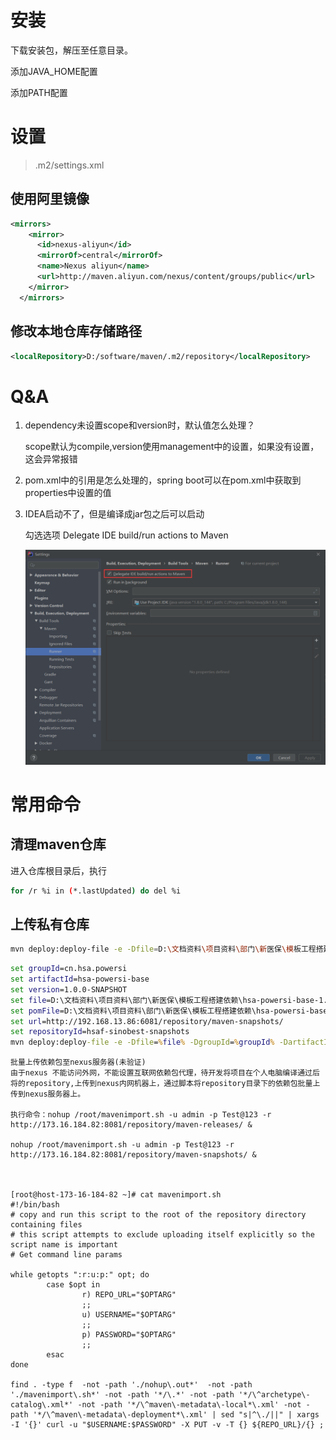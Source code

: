# 安装

下载安装包，解压至任意目录。

添加JAVA_HOME配置

添加PATH配置

# 设置

> .m2/settings.xml

## 使用阿里镜像

```xml
<mirrors>
    <mirror>
      <id>nexus-aliyun</id>
      <mirrorOf>central</mirrorOf>
      <name>Nexus aliyun</name>
      <url>http://maven.aliyun.com/nexus/content/groups/public</url>
    </mirror>
  </mirrors>
```

## 修改本地仓库存储路径

```xml
<localRepository>D:/software/maven/.m2/repository</localRepository>
```

# Q&A

1. dependency未设置scope和version时，默认值怎么处理？

   scope默认为compile,version使用management中的设置，如果没有设置，这会异常报错

2. pom.xml中的引用是怎么处理的，spring boot可以在pom.xml中获取到properties中设置的值

3. IDEA启动不了，但是编译成jar包之后可以启动

   勾选选项 Delegate IDE build/run actions to Maven

   ![image-20200617151713272](maven学习笔记.assets/image-20200617151713272.png)

# 常用命令

## 清理maven仓库

进入仓库根目录后，执行

```bash
for /r %i in (*.lastUpdated) do del %i
```

## 上传私有仓库

```bash
mvn deploy:deploy-file -e -Dfile=D:\文档资料\项目资料\部门\新医保\模板工程搭建依赖\hsa-cep-ivc-local-api-1.2.0-SNAPSHOT.jar -DgroupId=cn.hsa.cep.ivc -DartifactId=hsa-cep-ivc-local-api -Dversion=1.2.0-SNAPSHOT -Durl=http://192.168.13.86:6081/repository/maven-snapshots/ -Dpackaging=jar -DrepositoryId=hsaf-sinobest-snapshots -DpomFile=xxxx
```

```bat
set groupId=cn.hsa.powersi
set artifactId=hsa-powersi-base
set version=1.0.0-SNAPSHOT
set file=D:\文档资料\项目资料\部门\新医保\模板工程搭建依赖\hsa-powersi-base-1.0.0-SNAPSHOT.jar
set pomFile=D:\文档资料\项目资料\部门\新医保\模板工程搭建依赖\hsa-powersi-base-1.0.0-SNAPSHOT.pom
set url=http://192.168.13.86:6081/repository/maven-snapshots/
set repositoryId=hsaf-sinobest-snapshots
mvn deploy:deploy-file -e -Dfile=%file% -DgroupId=%groupId% -DartifactId=%artifactId% -Dversion=%version% -Durl=%url% -Dpackaging=jar -DrepositoryId=%repositoryId% -DpomFile=%pomFile%
```

```
批量上传依赖包至nexus服务器(未验证)
由于nexus 不能访问外网，不能设置互联网依赖包代理，待开发将项目在个人电脑编译通过后将的repository,上传到nexus内网机器上，通过脚本将repository目录下的依赖包批量上传到nexus服务器上。
 
执行命令：nohup /root/mavenimport.sh -u admin -p Test@123 -r http://173.16.184.82:8081/repository/maven-releases/ &
 
nohup /root/mavenimport.sh -u admin -p Test@123 -r http://173.16.184.82:8081/repository/maven-snapshots/ &
 
 
 
[root@host-173-16-184-82 ~]# cat mavenimport.sh  
#!/bin/bash
# copy and run this script to the root of the repository directory containing files
# this script attempts to exclude uploading itself explicitly so the script name is important
# Get command line params
 
while getopts ":r:u:p:" opt; do
        case $opt in
                r) REPO_URL="$OPTARG"
                ;;
                u) USERNAME="$OPTARG"
                ;;
                p) PASSWORD="$OPTARG"
                ;;
        esac
done
 
find . -type f  -not -path './nohup\.out*'  -not -path './mavenimport\.sh*' -not -path '*/\.*' -not -path '*/\^archetype\-catalog\.xml*' -not -path '*/\^maven\-metadata\-local*\.xml' -not -path '*/\^maven\-metadata\-deployment*\.xml' | sed "s|^\./||" | xargs -I '{}' curl -u "$USERNAME:$PASSWORD" -X PUT -v -T {} ${REPO_URL}/{} ;
```

